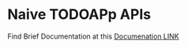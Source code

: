 # Naive TODOAPp APIs

Find Brief Documentation at this [Documenation LINK](https://shivambharadwaj.com/demo/naive-todo-app-api/docs/)
